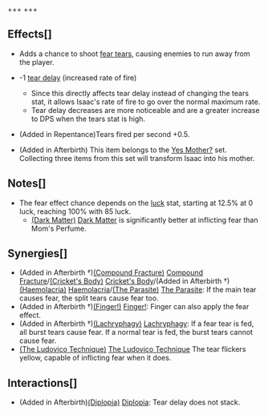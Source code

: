 +++
+++

Effects[]
---------


* Adds a chance to shoot [fear tears](/wiki/Status_Effects#Effects "Status Effects"), causing enemies to run away from the player.


* -1 [tear delay](/wiki/Tear_delay "Tear delay") (increased rate of fire)
	+ Since this directly affects tear delay instead of changing the tears stat, it allows Isaac's rate of fire to go over the normal maximum rate.
	+ Tear delay decreases are more noticeable and are a greater increase to DPS when the tears stat is high.


* (Added in Repentance)Tears fired per second +0.5.
* (Added in Afterbirth) This item belongs to the [Yes Mother?](/wiki/Yes_Mother%3F "Yes Mother?") set. Collecting three items from this set will transform Isaac into his mother.


Notes[]
-------


* The fear effect chance depends on the [luck](/wiki/Luck "Luck") stat, starting at 12.5% at 0 luck, reaching 100% with 85 luck.
	+ [(Dark Matter)](/wiki/Dark_Matter "Dark Matter") [Dark Matter](/wiki/Dark_Matter "Dark Matter") is significantly better at inflicting fear than Mom's Perfume.


Synergies[]
-----------


* (Added in Afterbirth †)[(Compound Fracture)](/wiki/Compound_Fracture "Compound Fracture") [Compound Fracture](/wiki/Compound_Fracture "Compound Fracture")/[(Cricket's Body)](/wiki/Cricket%27s_Body "Cricket's Body") [Cricket's Body](/wiki/Cricket%27s_Body "Cricket's Body")/(Added in Afterbirth †)[(Haemolacria)](/wiki/Haemolacria "Haemolacria") [Haemolacria](/wiki/Haemolacria "Haemolacria")/[(The Parasite)](/wiki/The_Parasite "The Parasite") [The Parasite](/wiki/The_Parasite "The Parasite"): If the main tear causes fear, the split tears cause fear too.
* (Added in Afterbirth †)[(Finger!)](/wiki/Finger! "Finger!") [Finger!](/wiki/Finger! "Finger!"): Finger can also apply the fear effect.
* (Added in Afterbirth †)[(Lachryphagy)](/wiki/Lachryphagy "Lachryphagy") [Lachryphagy](/wiki/Lachryphagy "Lachryphagy"): If a fear tear is fed, all burst tears cause fear. If a normal tear is fed, the burst tears cannot cause fear.
* [(The Ludovico Technique)](/wiki/The_Ludovico_Technique "The Ludovico Technique") [The Ludovico Technique](/wiki/The_Ludovico_Technique "The Ludovico Technique") The tear flickers yellow, capable of inflicting fear when it does.


Interactions[]
--------------


* (Added in Afterbirth)[(Diplopia)](/wiki/Diplopia "Diplopia") [Diplopia](/wiki/Diplopia "Diplopia"): Tear delay does not stack.


